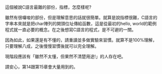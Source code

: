這個被說C語言最難的部份，指標，怎麼樣呢?

雖然有很囉唆的部份，但是理解意思的話就很簡單。就算是說指標很難，C語言的字串本來就是把char陣列的開頭位址傳給函數，這是從最初的hello, world的範例程式就一直必要的概念。在之後想寫C語言的程式，是不可避的一關。

因為如此，如果還是有不懂的，請重讀並多做實驗來習慣。就算不是100%理解，只要理解八成，之後慢慢習慣後就可以完全理解。

現階段應該有「雖然不太懂，但果然不清楚用途!」的人存在吧。

請安心，第14跟第15章會大量用到的。